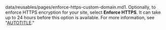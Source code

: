 data/reusables/pages/enforce-https-custom-domain.md1. Optionally, to enforce HTTPS encryption for your site, select **Enforce HTTPS**. It can take up to 24 hours before this option is available. For more information, see "[AUTOTITLE](/pages/getting-started-with-github-pages/securing-your-github-pages-site-with-https)."
